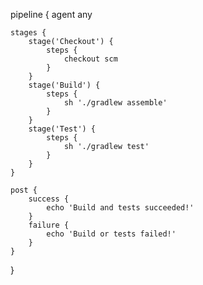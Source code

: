 pipeline {
    agent any

    stages {
        stage('Checkout') {
            steps {
                checkout scm
            }
        }
        stage('Build') {
            steps {
                sh './gradlew assemble'
            }
        }
        stage('Test') {
            steps {
                sh './gradlew test'
            }
        }
    }

    post {
        success {
            echo 'Build and tests succeeded!'
        }
        failure {
            echo 'Build or tests failed!'
        }
    }
}
